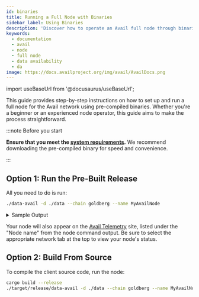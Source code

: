 ```yaml
---
id: binaries
title: Running a Full Node with Binaries
sidebar_label: Using Binaries
description: 'Discover how to operate an Avail full node through binaries.'
keywords:
  - documentation
  - avail
  - node
  - full node
  - data availability
  - da
image: https://docs.availproject.org/img/avail/AvailDocs.png
---
```


import useBaseUrl from '@docusaurus/useBaseUrl';

This guide provides step-by-step instructions on how to set up and run a full node for the Avail network using pre-compiled binaries. Whether you're a beginner or an experienced node operator, this guide aims to make the process straightforward.

:::note Before you start

**Ensure that you meet the [<ins>system requirements</ins>](/docs/operate/requirements.md).**
We recommend downloading the pre-compiled binary for speed and convenience.

:::

## Option 1: Run the Pre-Built Release

All you need to do is run:

```bash
./data-avail -d ./data --chain goldberg --name MyAvailNode
```

<details>
<summary>Sample Output</summary>

The client output should look like this:

```bash
2023-11-07 17:35:19 Avail Node    
2023-11-07 17:35:19 ✌️  version 1.8.0-9c5f37b9230    
2023-11-07 17:35:19 ❤️  by Anonymous, 2017-2023    
2023-11-07 17:35:19 📋 Chain specification: Avail Goldberg Testnet    
2023-11-07 17:35:19 🏷  Node name: fresh-fan-5502    
2023-11-07 17:35:19 👤 Role: FULL    
2023-11-07 17:35:19 💾 Database: RocksDb at /tmp/substrateCTFPb5/chains/avail_goldberg_testnet/db/full    
2023-11-07 17:35:20 🔨 Initializing Genesis block/state (state: 0x6bc7…ec83, header-hash: 0x6f09…a7ae)    
2023-11-07 17:35:20 👴 Loading GRANDPA authority set from genesis on what appears to be first startup.    
2023-11-07 17:35:21 👶 Creating empty BABE epoch changes on what appears to be first startup.    
2023-11-07 17:35:21 🏷  Local node identity is: 12D3KooWEEa9iNANi6PUeXGaDqTgTR9T5YcP3A69nwbT4VXnG5R1    
2023-11-07 17:35:21 Prometheus metrics extended with avail metrics    
2023-11-07 17:35:21 💻 Operating system: linux    
2023-11-07 17:35:21 💻 CPU architecture: x86_64    
2023-11-07 17:35:21 💻 Target environment: gnu    
2023-11-07 17:35:21 💻 CPU: 13th Gen Intel(R) Core(TM) i7-13700K    
2023-11-07 17:35:21 💻 CPU cores: 16    
2023-11-07 17:35:21 💻 Memory: 31863MB    
2023-11-07 17:35:21 💻 Kernel: 6.5.8-100.fc37.x86_64    
2023-11-07 17:35:21 💻 Linux distribution: Fedora Linux 37 (Workstation Edition)    
2023-11-07 17:35:21 💻 Virtual machine: no    
2023-11-07 17:35:21 📦 Highest known block at #0    
2023-11-07 17:35:21 〽️ Prometheus exporter started at 127.0.0.1:9615    
2023-11-07 17:35:21 Running JSON-RPC server: addr=127.0.0.1:9944, allowed origins=["http://localhost:*", "http://127.0.0.1:*", "https://localhost:*", "https://127.0.0.1:*", "https://polkadot.js.org"]    
2023-11-07 17:35:21 🏁 CPU score: 1.62 GiBs    
2023-11-07 17:35:21 🏁 Memory score: 22.99 GiBs    
2023-11-07 17:35:21 🏁 Disk score (seq. writes): 6.78 GiBs    
2023-11-07 17:35:21 🏁 Disk score (rand. writes): 2.67 GiBs    
2023-11-07 17:35:21 🔍 Discovered new external address for our node: /ip4/176.61.156.176/tcp/30333/ws/p2p/12D3KooWEEa9iNANi6PUeXGaDqTgTR9T5YcP3A69nwbT4VXnG5R1
```

</details>

Your node will also appear on the [<ins>Avail Telemetry</ins>](http://telemetry.avail.tools/) site, listed under the "Node name" from the node command output. Be sure to select the appropriate network tab at the top to view your node's status.

## Option 2: Build From Source

To compile the client source code, run the node:

```bash
cargo build --release
./target/release/data-avail -d ./data --chain goldberg --name MyAvailNode
```
